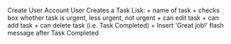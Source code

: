 Create User Account
User Creates a Task Lisk:
    + name of task
    + checks box whether task is urgent, less urgent, not urgent
    + can edit task
    + can add task
    + can delete task (i.e. Task Completed)
    + Insert 'Great job!' flash message after Task Completed
    
